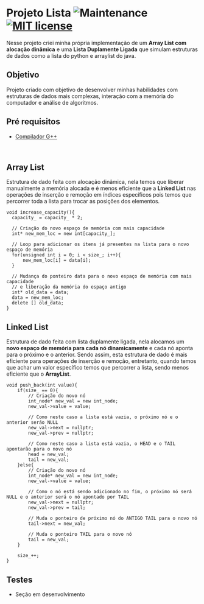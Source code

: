 # Projeto Lista ![Maintenance](https://img.shields.io/badge/Maintained%3F-yes-green.svg) [![MIT license](https://img.shields.io/badge/License-MIT-blue.svg)](https://lbesson.mit-license.org/)
Nesse projeto criei minha própria implementação de um **Array List com alocação dinâmica** e uma **Lista Duplamente Ligada** que simulam estruturas de dados como a lista do python e arraylist do java.

## Objetivo
Projeto criado com objetivo de desenvolver minhas habilidades com estruturas de dados mais complexas, interação com a memória do computador e análise de algoritmos.

## Pré requisitos
- [Compilador G++](https://sourceforge.net/projects/mingw-w64/)

<br>

## Array List
Estrutura de dado feita com alocação dinâmica, nela temos que liberar manualmente a memória alocada e é menos eficiente que a **Linked List** nas operações de inserção e remoção em índices específicos pois temos que percorrer toda a lista para trocar as posições dos elementos.

```
void increase_capacity(){
  capacity_ = capacity_ * 2;

  // Criação do novo espaço de memória com mais capacidade
  int* new_mem_loc = new int[capacity_];

  // Loop para adicionar os itens já presentes na lista para o novo espaço de memória
  for(unsigned int i = 0; i < size_; i++){
      new_mem_loc[i] = data[i];
  }

  // Mudança do ponteiro data para o novo espaço de memória com mais capacidade
  // e liberação da memória do espaço antigo
  int* old_data = data;
  data = new_mem_loc;
  delete [] old_data;
}
```

## Linked List
Estrutura de dado feita com lista duplamente ligada, nela alocamos um **novo espaço de memória para cada nó dinamicamente** e cada nó aponta para o próximo e o anterior. Sendo assim, esta estrutura de dado é mais eficiente para operações de inserção e remoção, entretanto, quando temos que achar um valor específico temos que percorrer a lista, sendo menos eficiente que o **ArrayList**.

```
void push_back(int value){
    if(size_ == 0){
        // Criação do novo nó
        int_node* new_val = new int_node;
        new_val->value = value;

        // Como neste caso a lista está vazia, o próximo nó e o anterior seráo NULL
        new_val->next = nullptr;
        new_val->prev = nullptr;

        // Como neste caso a lista está vazia, o HEAD e o TAIL apontarão para o novo nó
        head = new_val;
        tail = new_val;
    }else{
        // Criação do novo nó
        int_node* new_val = new int_node;
        new_val->value = value;

        // Como o nó está sendo adicionado no fim, o próximo nó será NULL e o anterior será o nó apontado por TAIL
        new_val->next = nullptr;
        new_val->prev = tail;

        // Muda o ponteiro de próximo nó do ANTIGO TAIL para o novo nó
        tail->next = new_val;

        // Muda o ponteiro TAIL para o novo nó
        tail = new_val;
    }

    size_++;
}
```

## Testes

- Seção em desenvolvimento
